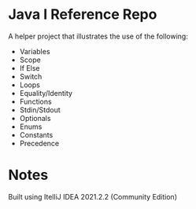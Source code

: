 # Java I Reference Repo
A helper project that illustrates the use of the following:
- Variables
- Scope
- If Else
- Switch
- Loops
- Equality/Identity
- Functions
- Stdin/Stdout
- Optionals
- Enums
- Constants
- Precedence

# Notes
Built using ItelliJ IDEA 2021.2.2 (Community Edition)

